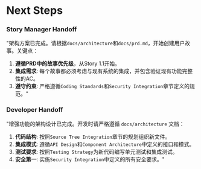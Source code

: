 # Next Steps

### Story Manager Handoff
"架构方案已完成。请根据`docs/architecture`和`docs/prd.md`，开始创建用户故事。关键点：
1.  **遵循PRD中的故事优先级**，从Story 1.1开始。
2.  **集成需求**: 每个故事都必须考虑与现有系统的集成，并包含验证现有功能完整性的AC。
3.  **遵守约束**: 严格遵循`Coding Standards`和`Security Integration`章节定义的规范。"

### Developer Handoff
"增强功能的架构设计已完成。开发时请严格遵循 `docs/architecture` 文档：
1.  **代码结构**: 按照`Source Tree Integration`章节的规划组织新文件。
2.  **集成模式**: 遵循`API Design`和`Component Architecture`中定义的接口和模式。
3.  **测试要求**: 按照`Testing Strategy`为新代码编写单元测试和集成测试。
4.  **安全第一**: 实施`Security Integration`中定义的所有安全要求。"